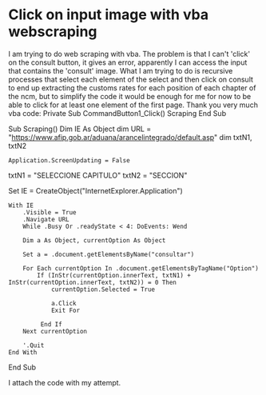 
# Click on input image with vba webscraping

I am trying to do web scraping with vba. The problem is that I can't 'click' on the consult button, it gives an error, apparently I can access the input that contains the 'consult' image. What I am trying to do is recursive processes that select each element of the select and then click on consult to end up extracting the customs rates for each position of each chapter of the ncm, but to simplify the code it would be enough for me for now to be able to click for at least one element of the first page. Thank you very much
vba code:
Private Sub CommandButton1_Click()
Scraping
End Sub


Sub Scraping()
    Dim IE As Object
    dim URL = "https://www.afip.gob.ar/aduana/arancelintegrado/default.asp"
    dim txtN1, txtN2
    
    Application.ScreenUpdating = False 
    
txtN1 = "SELECCIONE CAPITULO"
txtN2 = "SECCION"

 Set IE = CreateObject("InternetExplorer.Application")
 
    With IE
        .Visible = True
        .Navigate URL
        While .Busy Or .readyState < 4: DoEvents: Wend

        Dim a As Object, currentOption As Object

        Set a = .document.getElementsByName("consultar")
            
        For Each currentOption In .document.getElementsByTagName("Option")
            If (InStr(currentOption.innerText, txtN1) + InStr(currentOption.innerText, txtN2)) = 0 Then
                currentOption.Selected = True
                
                a.Click
                Exit For
                
             End If
        Next currentOption

        '.Quit
    End With
End Sub

I attach the code with my attempt.

        